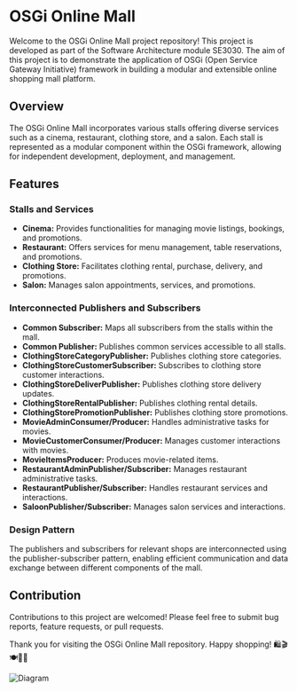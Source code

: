 <!DOCTYPE html>
<html lang="en">
<head>
  <meta charset="UTF-8">
  <meta name="viewport" content="width=device-width, initial-scale=1.0">
</head>
<body>

  <h1>OSGi Online Mall</h1>

  <p>Welcome to the OSGi Online Mall project repository! This project is developed as part of the Software Architecture module SE3030. The aim of this project is to demonstrate the application of OSGi (Open Service Gateway Initiative) framework in building a modular and extensible online shopping mall platform.</p>

  <h2>Overview</h2>
  <p>The OSGi Online Mall incorporates various stalls offering diverse services such as a cinema, restaurant, clothing store, and a salon. Each stall is represented as a modular component within the OSGi framework, allowing for independent development, deployment, and management.</p>

  <h2>Features</h2>
  <h3>Stalls and Services</h3>
  <ul>
    <li><strong>Cinema:</strong> Provides functionalities for managing movie listings, bookings, and promotions.</li>
    <li><strong>Restaurant:</strong> Offers services for menu management, table reservations, and promotions.</li>
    <li><strong>Clothing Store:</strong> Facilitates clothing rental, purchase, delivery, and promotions.</li>
    <li><strong>Salon:</strong> Manages salon appointments, services, and promotions.</li>
  </ul>

  <h3>Interconnected Publishers and Subscribers</h3>
  <ul>
    <li><strong>Common Subscriber:</strong> Maps all subscribers from the stalls within the mall.</li>
    <li><strong>Common Publisher:</strong> Publishes common services accessible to all stalls.</li>
    <li><strong>ClothingStoreCategoryPublisher:</strong> Publishes clothing store categories.</li>
    <li><strong>ClothingStoreCustomerSubscriber:</strong> Subscribes to clothing store customer interactions.</li>
    <li><strong>ClothingStoreDeliverPublisher:</strong> Publishes clothing store delivery updates.</li>
    <li><strong>ClothingStoreRentalPublisher:</strong> Publishes clothing rental details.</li>
    <li><strong>ClothingStorePromotionPublisher:</strong> Publishes clothing store promotions.</li>
    <li><strong>MovieAdminConsumer/Producer:</strong> Handles administrative tasks for movies.</li>
    <li><strong>MovieCustomerConsumer/Producer:</strong> Manages customer interactions with movies.</li>
    <li><strong>MovieItemsProducer:</strong> Produces movie-related items.</li>
    <li><strong>RestaurantAdminPublisher/Subscriber:</strong> Manages restaurant administrative tasks.</li>
    <li><strong>RestaurantPublisher/Subscriber:</strong> Handles restaurant services and interactions.</li>
    <li><strong>SaloonPublisher/Subscriber:</strong> Manages salon services and interactions.</li>
  </ul>

  <h3>Design Pattern</h3>
  <p>The publishers and subscribers for relevant shops are interconnected using the publisher-subscriber pattern, enabling efficient communication and data exchange between different components of the mall.</p>

  <h2>Contribution</h2>
  <p>Contributions to this project are welcomed! Please feel free to submit bug reports, feature requests, or pull requests.</p>

  <p>Thank you for visiting the OSGi Online Mall repository. Happy shopping! 🛍️🎬🍽️💇‍♀️</p>

![Diagram](https://github.com/SandunJay/OSGi-Online-mall/assets/99672222/c64fd110-5043-49d7-8042-975b682b1c45)


</body>
</html>

